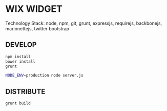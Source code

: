 WIX WIDGET
======

Technology Stack: node, npm, git, grunt, expressjs, requirejs, backbonejs, marionettejs, twitter bootstrap

DEVELOP
----

```sh
npm install
bower install
grunt
```

```sh
NODE_ENV=production node server.js
```

DISTRIBUTE
----

```sh
grunt build
```

